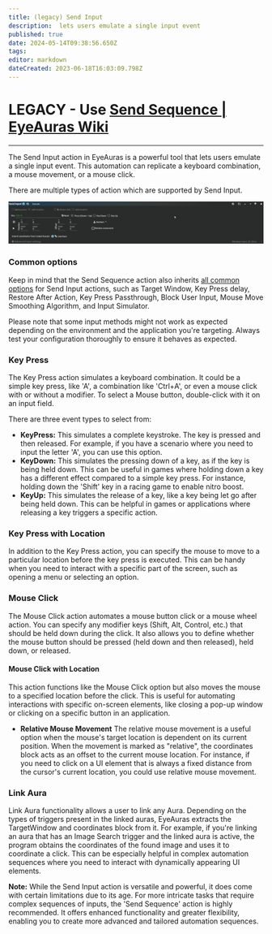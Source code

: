 ```yaml
---
title: (legacy) Send Input
description:  lets users emulate a single input event
published: true
date: 2024-05-14T09:38:56.650Z
tags: 
editor: markdown
dateCreated: 2023-06-18T16:03:09.798Z
---
```


# LEGACY - Use [Send Sequence | EyeAuras Wiki](https://wiki.eyeauras.net/en/actions/sendinput/send-sequence)

---

The Send Input action in EyeAuras is a powerful tool that lets users emulate a single input event. This automation can replicate a keyboard combination, a mouse movement, or a mouse click.

There are multiple types of action which are supported by Send Input.

![](/eyeauras_vkyrrjgchm.png)

### Common options

Keep in mind that the Send Sequence action also inherits [all common options](/en/actions/sendinput/options) for Send Input actions, such as Target Window, Key Press delay, Restore After Action, Key Press Passthrough, Block User Input, Mouse Move Smoothing Algorithm, and Input Simulator.

Please note that some input methods might not work as expected depending on the environment and the application you're targeting. Always test your configuration thoroughly to ensure it behaves as expected.

### **Key Press** 

The Key Press action simulates a keyboard combination. It could be a simple key press, like 'A', a combination like 'Ctrl+A', or even a mouse click with or without a modifier. To select a Mouse button, double-click with it on an input field.

There are three event types to select from:

-   **KeyPress:** This simulates a complete keystroke. The key is pressed and then released. For example, if you have a scenario where you need to input the letter 'A', you can use this option.
-   **KeyDown:** This simulates the pressing down of a key, as if the key is being held down. This can be useful in games where holding down a key has a different effect compared to a simple key press. For instance, holding down the 'Shift' key in a racing game to enable nitro boost.
-   **KeyUp:** This simulates the release of a key, like a key being let go after being held down. This can be helpful in games or applications where releasing a key triggers a specific action.

### **Key Press with Location**

In addition to the Key Press action, you can specify the mouse to move to a particular location before the key press is executed. This can be handy when you need to interact with a specific part of the screen, such as opening a menu or selecting an option.

### **Mouse Click**

The Mouse Click action automates a mouse button click or a mouse wheel action. You can specify any modifier keys (Shift, Alt, Control, etc.) that should be held down during the click. It also allows you to define whether the mouse button should be pressed (held down and then released), held down, or released.

#### **Mouse Click with Location**

This action functions like the Mouse Click option but also moves the mouse to a specified location before the click. This is useful for automating interactions with specific on-screen elements, like closing a pop-up window or clicking on a specific button in an application.

-   **Relative Mouse Movement** The relative mouse movement is a useful option when the mouse's target location is dependent on its current position. When the movement is marked as "relative", the coordinates block acts as an offset to the current mouse location. For instance, if you need to click on a UI element that is always a fixed distance from the cursor's current location, you could use relative mouse movement.

### **Link Aura**

Link Aura functionality allows a user to link any Aura. Depending on the types of triggers present in the linked auras, EyeAuras extracts the TargetWindow and coordinates block from it. For example, if you're linking an aura that has an Image Search trigger and the linked aura is active, the program obtains the coordinates of the found image and uses it to coordinate a click. This can be especially helpful in complex automation sequences where you need to interact with dynamically appearing UI elements. 

**Note:** While the Send Input action is versatile and powerful, it does come with certain limitations due to its age. For more intricate tasks that require complex sequences of inputs, the 'Send Sequence' action is highly recommended. It offers enhanced functionality and greater flexibility, enabling you to create more advanced and tailored automation sequences.